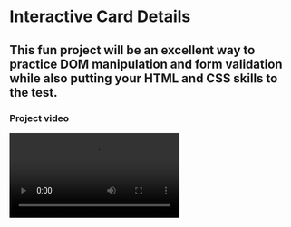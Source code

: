 <h1>Interactive Card Details</h1>
<h2>This fun project will be an excellent way to practice DOM manipulation and form validation while also putting your HTML and CSS skills to the test.</h2>
<h3>Project video</h3>
<video>
  <source src="./design/video/interactive-card-details.mp4" type="video/mp4">
</video>
